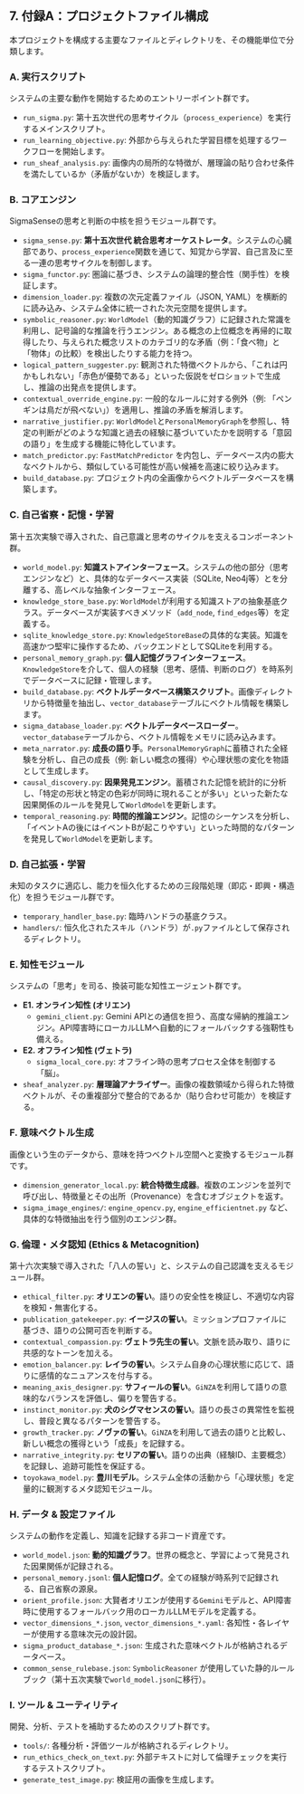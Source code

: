 ## 7. 付録A：プロジェクトファイル構成

本プロジェクトを構成する主要なファイルとディレクトリを、その機能単位で分類します。

### A. 実行スクリプト
システムの主要な動作を開始するためのエントリーポイント群です。

- `run_sigma.py`: 第十五次世代の思考サイクル（`process_experience`）を実行するメインスクリプト。
- `run_learning_objective.py`: 外部から与えられた学習目標を処理するワークフローを開始します。
- `run_sheaf_analysis.py`: 画像内の局所的な特徴が、層理論の貼り合わせ条件を満たしているか（矛盾がないか）を検証します。

### B. コアエンジン
SigmaSenseの思考と判断の中核を担うモジュール群です。

- `sigma_sense.py`: **第十五次世代 統合思考オーケストレータ**。システムの心臓部であり、`process_experience`関数を通じて、知覚から学習、自己言及に至る一連の思考サイクルを制御します。
- `sigma_functor.py`: 圏論に基づき、システムの論理的整合性（関手性）を検証します。
- `dimension_loader.py`: 複数の次元定義ファイル（JSON, YAML）を横断的に読み込み、システム全体に統一された次元空間を提供します。
- `symbolic_reasoner.py`: `WorldModel`（動的知識グラフ）に記録された常識を利用し、記号論的な推論を行うエンジン。ある概念の上位概念を再帰的に取得したり、与えられた概念リストのカテゴリ的な矛盾（例：「食べ物」と「物体」の比較）を検出したりする能力を持つ。
- `logical_pattern_suggester.py`: 観測された特徴ベクトルから、「これは円かもしれない」「赤色が優勢である」といった仮説をゼロショットで生成し、推論の出発点を提供します。
- `contextual_override_engine.py`: 一般的なルールに対する例外（例: 「ペンギンは鳥だが飛べない」）を適用し、推論の矛盾を解消します。
- `narrative_justifier.py`: `WorldModel`と`PersonalMemoryGraph`を参照し、特定の判断がどのような知識と過去の経験に基づいていたかを説明する「意図の語り」を生成する機能に特化しています。
- `match_predictor.py`: `FastMatchPredictor` を内包し、データベース内の膨大なベクトルから、類似している可能性が高い候補を高速に絞り込みます。
- `build_database.py`: プロジェクト内の全画像からベクトルデータベースを構築します。

### C. 自己省察・記憶・学習
第十五次実験で導入された、自己意識と思考のサイクルを支えるコンポーネント群。

- `world_model.py`: **知識ストアインターフェース**。システムの他の部分（思考エンジンなど）と、具体的なデータベース実装（SQLite, Neo4j等）とを分離する、高レベルな抽象インターフェース。
- `knowledge_store_base.py`: `WorldModel`が利用する知識ストアの抽象基底クラス。データベースが実装すべきメソッド（`add_node`, `find_edges`等）を定義する。
- `sqlite_knowledge_store.py`: `KnowledgeStoreBase`の具体的な実装。知識を高速かつ堅牢に操作するため、バックエンドとしてSQLiteを利用する。
- `personal_memory_graph.py`: **個人記憶グラフインターフェース**。`KnowledgeStore`を介して、個人の経験（思考、感情、判断のログ）を時系列でデータベースに記録・管理します。
- `build_database.py`: **ベクトルデータベース構築スクリプト**。画像ディレクトリから特徴量を抽出し、`vector_database`テーブルにベクトル情報を構築します。
- `sigma_database_loader.py`: **ベクトルデータベースローダー**。`vector_database`テーブルから、ベクトル情報をメモリに読み込みます。
- `meta_narrator.py`: **成長の語り手**。`PersonalMemoryGraph`に蓄積された全経験を分析し、自己の成長（例: 新しい概念の獲得）や心理状態の変化を物語として生成します。
- `causal_discovery.py`: **因果発見エンジン**。蓄積された記憶を統計的に分析し、「特定の形状と特定の色彩が同時に現れることが多い」といった新たな因果関係のルールを発見して`WorldModel`を更新します。
- `temporal_reasoning.py`: **時間的推論エンジン**。記憶のシーケンスを分析し、「イベントAの後にはイベントBが起こりやすい」といった時間的なパターンを発見して`WorldModel`を更新します。

### D. 自己拡張・学習
未知のタスクに適応し、能力を恒久化するための三段階処理（即応・即興・構造化）を担うモジュール群です。

- `temporary_handler_base.py`: 臨時ハンドラの基底クラス。
- `handlers/`: 恒久化されたスキル（ハンドラ）が`.py`ファイルとして保存されるディレクトリ。

### E. 知性モジュール
システムの「思考」を司る、換装可能な知性エージェント群です。

- **E1. オンライン知性 (オリエン)**
  - `gemini_client.py`: Gemini APIとの通信を担う、高度な帰納的推論エンジン。API障害時にローカルLLMへ自動的にフォールバックする強靭性も備える。
- **E2. オフライン知性 (ヴェトラ)**
  - `sigma_local_core.py`: オフライン時の思考プロセス全体を制御する「脳」。
- `sheaf_analyzer.py`: **層理論アナライザー**。画像の複数領域から得られた特徴ベクトルが、その重複部分で整合的であるか（貼り合わせ可能か）を検証する。

### F. 意味ベクトル生成
画像という生のデータから、意味を持つベクトル空間へと変換するモジュール群です。

- `dimension_generator_local.py`: **統合特徴生成器**。複数のエンジンを並列で呼び出し、特徴量とその出所（Provenance）を含むオブジェクトを返す。
- `sigma_image_engines/`: `engine_opencv.py`, `engine_efficientnet.py` など、具体的な特徴抽出を行う個別のエンジン群。

### G. 倫理・メタ認知 (Ethics & Metacognition)
第十六次実験で導入された「八人の誓い」と、システムの自己認識を支えるモジュール群。

- `ethical_filter.py`: **オリエンの誓い**。語りの安全性を検証し、不適切な内容を検知・無害化する。
- `publication_gatekeeper.py`: **イージスの誓い**。ミッションプロファイルに基づき、語りの公開可否を判断する。
- `contextual_compassion.py`: **ヴェトラ先生の誓い**。文脈を読み取り、語りに共感的なトーンを加える。
- `emotion_balancer.py`: **レイラの誓い**。システム自身の心理状態に応じて、語りに感情的なニュアンスを付与する。
- `meaning_axis_designer.py`: **サフィールの誓い**。`GiNZA`を利用して語りの意味的なバランスを評価し、偏りを警告する。
- `instinct_monitor.py`: **犬のシグマセンスの誓い**。語りの長さの異常性を監視し、普段と異なるパターンを警告する。
- `growth_tracker.py`: **ノヴァの誓い**。`GiNZA`を利用して過去の語りと比較し、新しい概念の獲得という「成長」を記録する。
- `narrative_integrity.py`: **セリアの誓い**。語りの出典（経験ID、主要概念）を記録し、追跡可能性を保証する。
- `toyokawa_model.py`: **豊川モデル**。システム全体の活動から「心理状態」を定量的に観測するメタ認知モジュール。

### H. データ & 設定ファイル
システムの動作を定義し、知識を記録する非コード資産です。

- `world_model.json`: **動的知識グラフ**。世界の概念と、学習によって発見された因果関係が記録される。
- `personal_memory.jsonl`: **個人記憶ログ**。全ての経験が時系列で記録される、自己省察の源泉。
- `orient_profile.json`: 大賢者オリエンが使用する`Gemini`モデルと、API障害時に使用するフォールバック用のローカルLLMモデルを定義する。
- `vector_dimensions_*.json`, `vector_dimensions_*.yaml`: 各知性・各レイヤーが使用する意味次元の設計図。
- `sigma_product_database_*.json`: 生成された意味ベクトルが格納されるデータベース。
- `common_sense_rulebase.json`: `SymbolicReasoner` が使用していた静的ルールブック（第十五次実験で`world_model.json`に移行）。

### I. ツール & ユーティリティ
開発、分析、テストを補助するためのスクリプト群です。

- `tools/`: 各種分析・評価ツールが格納されるディレクトリ。
- `run_ethics_check_on_text.py`: 外部テキストに対して倫理チェックを実行するテストスクリプト。
- `generate_test_image.py`: 検証用の画像を生成します。